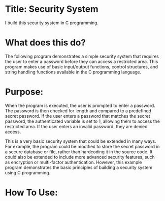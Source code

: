 # Title: Security System
I build this security system in C programming.

# What does this do?
The following program demonstrates a simple security system that requires the user to enter a password before they can access a restricted area. This program makes use of basic input/output functions, control structures, and string handling functions available in the C programming language.

# Purpose:
When the program is executed, the user is prompted to enter a password. The password is then checked for length and compared to a predefined secret password. If the user enters a password that matches the secret password, the authenticated variable is set to 1, allowing them to access the restricted area. If the user enters an invalid password, they are denied access.

This is a very basic security system that could be extended in many ways. For example, the program could be modified to store the secret password in a secure database or file, rather than hardcoding it in the source code. It could also be extended to include more advanced security features, such as encryption or multi-factor authentication. However, this example program demonstrates the basic principles of building a security system using C programming.

# How To Use:
